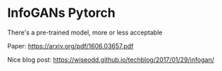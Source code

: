 # InfoGANs Pytorch 
There's a pre-trained model, more or less acceptable 

Paper: https://arxiv.org/pdf/1606.03657.pdf

Nice blog post: https://wiseodd.github.io/techblog/2017/01/29/infogan/
